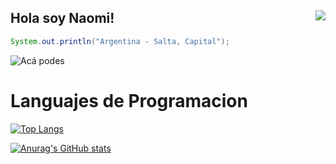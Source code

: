 ## Hola soy Naomi! <img align="right" src="https://visitor-badge.laobi.icu/badge?page_id=naomipoclava2021">


```java
System.out.println("Argentina - Salta, Capital");
```
![Acá podes](https://volemos.nyc3.digitaloceanspaces.com/blog/wp-content/uploads/2019/05/cafayate06.jpg)

# Languajes de Programacion
[![Top Langs](https://github-readme-stats.vercel.app/api/top-langs/?username=naomipoclava2021&show_icons=true&theme=radical)](https://github.com/naomipoclava2021/github-readme-stats)



[![Anurag's GitHub stats](https://github-readme-stats.vercel.app/api?username=naomipoclava2021&show_icons=true&theme=radical)](https://github.com/naomipoclava2021/github-readme-stats)
